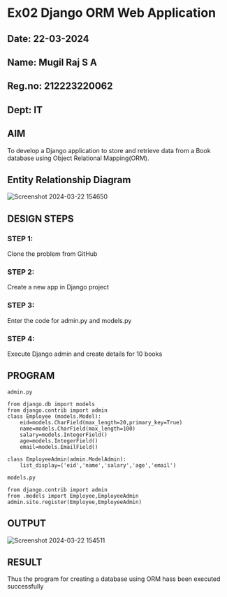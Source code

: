 # Ex02 Django ORM Web Application
## Date: 22-03-2024
## Name: Mugil Raj S A
## Reg.no: 212223220062
## Dept: IT

## AIM
To develop a Django application to store and retrieve data from a Book database using Object Relational Mapping(ORM).

## Entity Relationship Diagram

![Screenshot 2024-03-22 154650](https://github.com/MugilRaj1105/ORM/assets/154905390/3b3bfe50-e1c3-4228-81d8-1c463e45cb09)



## DESIGN STEPS

### STEP 1:
Clone the problem from GitHub

### STEP 2:
Create a new app in Django project

### STEP 3:
Enter the code for admin.py and models.py

### STEP 4:
Execute Django admin and create details for 10 books

## PROGRAM
```
admin.py

from django.db import models
from django.contrib import admin
class Employee (models.Model):
    eid=models.CharField(max_length=20,primary_key=True)
    name=models.CharField(max_length=100)
    salary=models.IntegerField()
    age=models.IntegerField()
    email=models.EmailField()
 
class EmployeeAdmin(admin.ModelAdmin):
    list_display=('eid','name','salary','age','email')

models.py

from django.contrib import admin
from .models import Employee,EmployeeAdmin
admin.site.register(Employee,EmployeeAdmin)

````

## OUTPUT

![Screenshot 2024-03-22 154511](https://github.com/MugilRaj1105/ORM/assets/154905390/a008c747-be0a-4833-a855-5b7aaa7928ef)




## RESULT
Thus the program for creating a database using ORM hass been executed successfully
